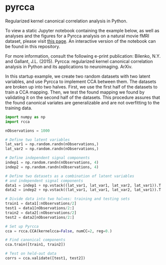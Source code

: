 pyrcca
======

Regularized kernel canonical correlation analysis in Python.

To view a static Jupyter notebook containing the example below, as well as analyses and the figures for a Pyrcca analysis on a natural movie fMRI dataset, please visit <a href="http://nbviewer.ipython.org/github/gallantlab/pyrcca/blob/master/Pyrcca_analysis.html">this page</a>. An interactive version of the notebook can be found in this repository.

For more information, consult the following e-print publication:
Bilenko, N.Y. and Gallant, J.L. (2015). Pyrcca: regularized kernel canonical correlation analysis in Python and its applications to neuroimaging. ArXiv.


In this startup example, we create two random datasets with two latent variables, and use Pyrcca to implement CCA between them. The datasets are broken up into two halves. First, we use the first half of the datasets to train a CCA mapping. Then, we test the found mapping we found by validating it on the second half of the datasets. This procedure assures that the found canonical variates are generalizable and are not overfitting to the training data.

```python
import numpy as np
import rcca

nObservations = 1000

# Define two latent variables
lat_var1 = np.random.randn(nObservations,)
lat_var2 = np.random.randn(nObservations,)

# Define independent signal components
indep1 = np.random.randn(nObservations, 4)
indep2 = np.random.randn(nObservations, 4)

# Define two datasets as a combination of latent variables
# and independent signal components
data1 = indep1 + np.vstack((lat_var1, lat_var1, lat_var2, lat_var1)).T
data2 = indep2 + np.vstack((lat_var1, lat_var1, lat_var2, lat_var1)).T

# Divide data into two halves: training and testing sets
train1 = data1[:nObservations/2]
test1 = data1[nObservations/2:]
train2 = data2[:nObservations/2]
test2 = data2[nObservations/2:]

# Set up Pyrcca
cca = rcca.CCA(kernelcca=False, numCC=2, reg=0.)

# Find canonical components
cca.train([train1, train2])

# Test on held-out data
corrs = cca.validate([test1, test2])
```